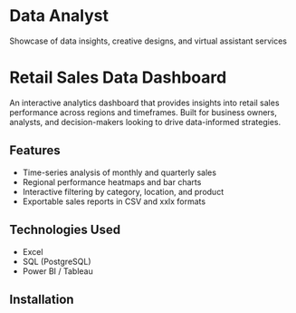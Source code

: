 # Data Analyst
Showcase of data insights, creative designs, and virtual assistant services

# Retail Sales Data Dashboard

An interactive analytics dashboard that provides insights into retail sales performance across regions and timeframes. Built for business owners, analysts, and decision-makers looking to drive data-informed strategies.

## Features

- Time-series analysis of monthly and quarterly sales
- Regional performance heatmaps and bar charts
- Interactive filtering by category, location, and product
- Exportable sales reports in CSV and xxlx formats

## Technologies Used

- Excel
- SQL (PostgreSQL)
- Power BI / Tableau

## Installation
